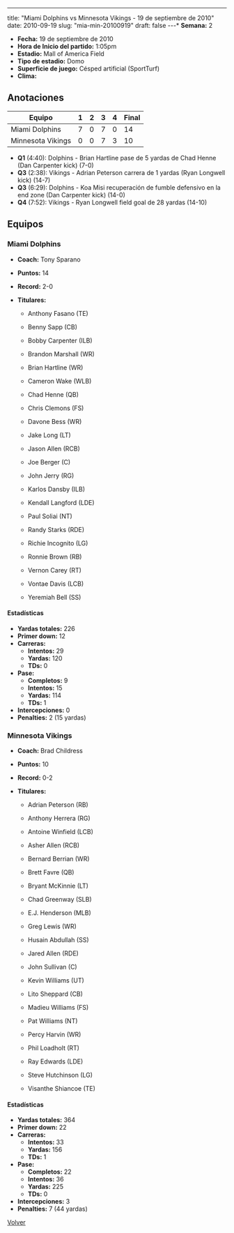---
title: "Miami Dolphins vs Minnesota Vikings - 19 de septiembre de 2010"
date: 2010-09-19
slug: "mia-min-20100919"
draft: false
---* **Semana:** 2
* **Fecha:** 19 de septiembre de 2010
* **Hora de Inicio del partido:** 1:05pm
* **Estadio:** Mall of America Field
* **Tipo de estadio:** Domo
* **Superficie de juego:** Césped artificial (SportTurf)
* **Clima:** 




## Anotaciones
| Equipo | 1 | 2 | 3 | 4 | Final |
|--------|---|---|---|---|-------|
| Miami Dolphins  | 7 | 0 | 7 | 0  | 14 |
| Minnesota Vikings  | 0 | 0 | 7 | 3  | 10 |
* **Q1** (4:40): Dolphins - Brian Hartline pase de 5 yardas de Chad Henne (Dan Carpenter kick) (7-0)
* **Q3** (2:38): Vikings - Adrian Peterson carrera de 1 yardas (Ryan Longwell kick) (14-7)
* **Q3** (6:29): Dolphins - Koa Misi recuperación de fumble defensivo en la end zone (Dan Carpenter kick) (14-0)
* **Q4** (7:52): Vikings - Ryan Longwell field goal de 28 yardas (14-10)


## Equipos


### Miami Dolphins
* **Coach:** Tony Sparano
* **Puntos:** 14
* **Record:** 2-0
* **Titulares:** 

  * Anthony Fasano (TE) 

  * Benny Sapp (CB) 

  * Bobby Carpenter (ILB) 

  * Brandon Marshall (WR) 

  * Brian Hartline (WR) 

  * Cameron Wake (WLB) 

  * Chad Henne (QB) 

  * Chris Clemons (FS) 

  * Davone Bess (WR) 

  * Jake Long (LT) 

  * Jason Allen (RCB) 

  * Joe Berger (C) 

  * John Jerry (RG) 

  * Karlos Dansby (ILB) 

  * Kendall Langford (LDE) 

  * Paul Soliai (NT) 

  * Randy Starks (RDE) 

  * Richie Incognito (LG) 

  * Ronnie Brown (RB) 

  * Vernon Carey (RT) 

  * Vontae Davis (LCB) 

  * Yeremiah Bell (SS) 

#### Estadísticas
* **Yardas totales:** 226
* **Primer down:** 12
* **Carreras:**
  * **Intentos:** 29
  * **Yardas:** 120
  * **TDs:** 0
* **Pase:**
  * **Completos:** 9
  * **Intentos:** 15
  * **Yardas:** 114
  * **TDs:** 1
* **Intercepciones:** 0
* **Penalties:** 2 (15 yardas)

### Minnesota Vikings
* **Coach:** Brad Childress
* **Puntos:** 10
* **Record:** 0-2
* **Titulares:** 

  * Adrian Peterson (RB) 

  * Anthony Herrera (RG) 

  * Antoine Winfield (LCB) 

  * Asher Allen (RCB) 

  * Bernard Berrian (WR) 

  * Brett Favre (QB) 

  * Bryant McKinnie (LT) 

  * Chad Greenway (SLB) 

  * E.J. Henderson (MLB) 

  * Greg Lewis (WR) 

  * Husain Abdullah (SS) 

  * Jared Allen (RDE) 

  * John Sullivan (C) 

  * Kevin Williams (UT) 

  * Lito Sheppard (CB) 

  * Madieu Williams (FS) 

  * Pat Williams (NT) 

  * Percy Harvin (WR) 

  * Phil Loadholt (RT) 

  * Ray Edwards (LDE) 

  * Steve Hutchinson (LG) 

  * Visanthe Shiancoe (TE) 

#### Estadísticas
* **Yardas totales:** 364
* **Primer down:** 22
* **Carreras:**
  * **Intentos:** 33
  * **Yardas:** 156
  * **TDs:** 1
* **Pase:**
  * **Completos:** 22
  * **Intentos:** 36
  * **Yardas:** 225
  * **TDs:** 0
* **Intercepciones:** 3
* **Penalties:** 7 (44 yardas)


[Volver](/historia/2010)
